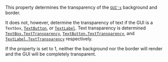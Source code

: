 This property determines the transparency of the [`GUI's`](https://create.roblox.com/docs/reference/engine/classes/GuiObject)
background and border.

It does not, however, determine the transparency of text if the GUI is a
`Textbox`, [`TextButton`](https://create.roblox.com/docs/reference/engine/classes/TextButton), or [`TextLabel`](https://create.roblox.com/docs/reference/engine/classes/TextLabel). Text transparency is
determined [`TextBox.TextTransparency`](https://create.roblox.com/docs/reference/engine/classes/TextBox#TextTransparency),
[`TextButton.TextTransparency`](https://create.roblox.com/docs/reference/engine/classes/TextButton#TextTransparency), and
[`TextLabel.TextTransparency`](https://create.roblox.com/docs/reference/engine/classes/TextLabel#TextTransparency) respectively.

If the property is set to 1, neither the background nor the border will
render and the GUI will be completely transparent.
